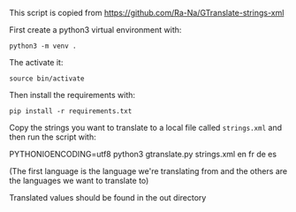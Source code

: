 This script is copied from https://github.com/Ra-Na/GTranslate-strings-xml 

First create a python3 virtual environment with:

`python3 -m venv .`

The activate it:

`source bin/activate`

Then install the requirements with: 

`pip install -r requirements.txt`

Copy the strings you want to translate to a local file called `strings.xml` and then run the script with:

PYTHONIOENCODING=utf8 python3 gtranslate.py strings.xml en fr de es

(The first language is the language we're translating from and the others are the languages we want to translate to)

Translated values should be found in the out directory

